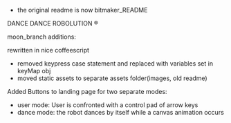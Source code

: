 - the original readme is now bitmaker_README

DANCE DANCE ROBOLUTION ®


moon_branch additions:

rewritten in nice coffeescript
- removed keypress case statement and replaced with variables set in keyMap obj
- moved static assets to separate assets folder(images, old readme)

Added Buttons to landing page for two separate modes:
- user mode: User is confronted with a control pad of arrow keys
- dance mode: the robot dances by itself while a canvas animation occurs




